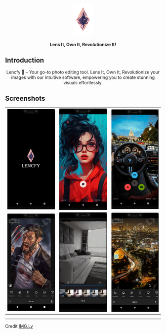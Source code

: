 <p align="center">
	<img src="app/src/main/res/drawable/lencfy_bgremoved_logo.png" alt="flashscreen" width="13%">
	<h4 align="center">
	Lens It, Own It, Revolutionize It!
</h4>
</p>

## Introduction

<p align= "center">
Lencfy 🚀 – Your go-to photo editing tool. Lens It, Own It, Revolutionize your images with our intuitive software, empowering you to create stunning visuals effortlessly.
</p>


## Screenshots

<table>
<tr>
<td>
<img src="assets/landing_screenshot.png" alt="flashscreen" height="auto">
</td>
<td>
<img src="assets/home_screen_screenshot.png" alt="home" height="auto">
</td>
<td>
<img src="assets/home_screenshot1.png" alt="home" height="auto">
</td>
</tr>
<tr>
<td>
<img src="assets/edit_mode_home.png" alt="editscreen" height="auto">
</td>
<td>
<img src="assets/edit_mode2.png" alt="editscreen" height="auto">
</td>
<td>
<img src="assets/edit_mode1.png" alt="editscreen" height="auto">
</td>
</tr>
</table>

***

Credit [IMG.Ly](https://img.ly/docs/pesdk/android/getting-started/integration/)
